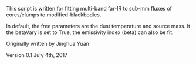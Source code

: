 This script is written for fitting multi-band far-IR to
sub-mm fluxes of cores/clumps to modified-blackbodies.

In default, the free parameters are the dust temperature 
and source mass. It the betaVary is set to True, 
the emissivity index (beta) can also be fit. 

Originally written by Jinghua Yuan

Version 0.1  July 4th, 2017
